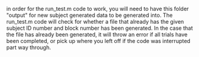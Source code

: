in order for the run_test.m code to work, you will need to have this folder "output" for new subject generated data to be generated into. 
The run_test.m code will check for whether a file that already has the given subject ID number and block number has been generated. 
In the case that the file has already been generated, it will throw an error if all trials have been completed, 
or pick up where you left off if the code was interrupted part way through.
